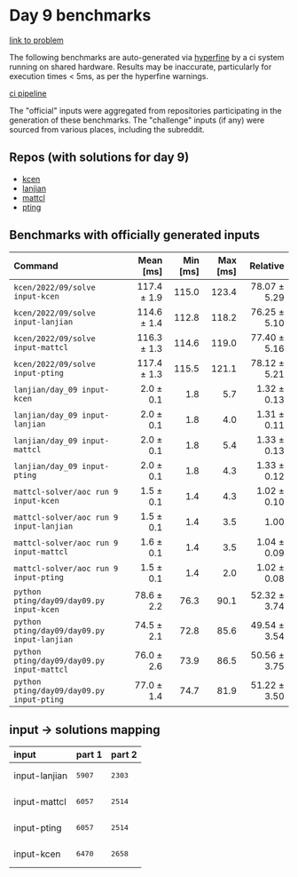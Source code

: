 # Day 9 benchmarks

[link to problem](http://adventofcode.com/2022/day/9)

The following benchmarks are auto-generated via [hyperfine](https://github.com/sharkdp/hyperfine) by a ci system running on shared hardware. Results may be inaccurate, particularly for execution times < 5ms, as per the hyperfine warnings.

[ci pipeline](http://ci.papercode.net:8080/teams/aoc2022/pipelines/aoc-compare-2022)

The "official" inputs were aggregated from repositories participating in the generation of these benchmarks. The "challenge" inputs (if any) were sourced from various places, including the subreddit.

## Repos (with solutions for day 9)


- [kcen](https://github.com/kcen/AdventOfCode)
- [lanjian](https://github.com/LanJian/aoc-2022)
- [mattcl](https://github.com/mattcl/aoc2022)
- [pting](https://github.com/pting/aoc2022)

## Benchmarks with officially generated inputs
| Command | Mean [ms] | Min [ms] | Max [ms] | Relative |
|:---|---:|---:|---:|---:|
| `kcen/2022/09/solve input-kcen` | 117.4 ± 1.9 | 115.0 | 123.4 | 78.07 ± 5.29 |
| `kcen/2022/09/solve input-lanjian` | 114.6 ± 1.4 | 112.8 | 118.2 | 76.25 ± 5.10 |
| `kcen/2022/09/solve input-mattcl` | 116.3 ± 1.3 | 114.6 | 119.0 | 77.40 ± 5.16 |
| `kcen/2022/09/solve input-pting` | 117.4 ± 1.3 | 115.5 | 121.1 | 78.12 ± 5.21 |
| `lanjian/day_09 input-kcen` | 2.0 ± 0.1 | 1.8 | 5.7 | 1.32 ± 0.13 |
| `lanjian/day_09 input-lanjian` | 2.0 ± 0.1 | 1.8 | 4.0 | 1.31 ± 0.11 |
| `lanjian/day_09 input-mattcl` | 2.0 ± 0.1 | 1.8 | 5.4 | 1.33 ± 0.13 |
| `lanjian/day_09 input-pting` | 2.0 ± 0.1 | 1.8 | 4.3 | 1.33 ± 0.12 |
| `mattcl-solver/aoc run 9 input-kcen` | 1.5 ± 0.1 | 1.4 | 4.3 | 1.02 ± 0.10 |
| `mattcl-solver/aoc run 9 input-lanjian` | 1.5 ± 0.1 | 1.4 | 3.5 | 1.00 |
| `mattcl-solver/aoc run 9 input-mattcl` | 1.6 ± 0.1 | 1.4 | 3.5 | 1.04 ± 0.09 |
| `mattcl-solver/aoc run 9 input-pting` | 1.5 ± 0.1 | 1.4 | 2.0 | 1.02 ± 0.08 |
| `python pting/day09/day09.py input-kcen` | 78.6 ± 2.2 | 76.3 | 90.1 | 52.32 ± 3.74 |
| `python pting/day09/day09.py input-lanjian` | 74.5 ± 2.1 | 72.8 | 85.6 | 49.54 ± 3.54 |
| `python pting/day09/day09.py input-mattcl` | 76.0 ± 2.6 | 73.9 | 86.5 | 50.56 ± 3.75 |
| `python pting/day09/day09.py input-pting` | 77.0 ± 1.4 | 74.7 | 81.9 | 51.22 ± 3.50 |

## input -> solutions mapping
|input|part 1|part 2|
|:---|:---|:---|
|input-lanjian|<pre>5907</pre>|<pre>2303</pre>|
|input-mattcl|<pre>6057</pre>|<pre>2514</pre>|
|input-pting|<pre>6057</pre>|<pre>2514</pre>|
|input-kcen|<pre>6470</pre>|<pre>2658</pre>|
